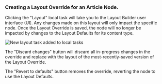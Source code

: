 ### Creating a Layout Override for an Article Node.

Clicking the "Layout" local task will take you to the Layout Builder user interface (UI). Any changes made on this layout will only impact the specific node. Once the Layout Override is saved, the node will no longer be impacted by changes to the Layout Defaults for its content type.

![New layout task added to local tasks](https://www.drupal.org/files/layout-override-ui.gif)

The "Discard changes" button will discard all in-progress changes in the override and replace with the layout of the most-recently-saved version of the Layout Override.

The "Revert to defaults" button removes the override, reverting the node to use the Layout Defaults.
